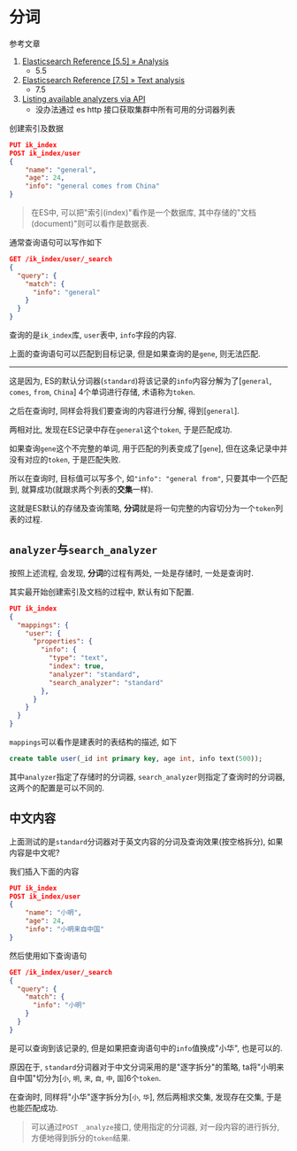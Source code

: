 # 分词

参考文章

1. [Elasticsearch Reference [5.5] » Analysis](https://www.elastic.co/guide/en/elasticsearch/reference/5.5/analysis.html)
    - 5.5
2. [Elasticsearch Reference [7.5] » Text analysis](https://www.elastic.co/guide/en/elasticsearch/reference/7.5/analysis.html)
    - 7.5
3. [Listing available analyzers via API](https://discuss.elastic.co/t/listing-available-analyzers-via-api/16472)
    - 没办法通过 es http 接口获取集群中所有可用的分词器列表

创建索引及数据

```json
PUT ik_index
POST ik_index/user
{
    "name": "general",
    "age": 24,
    "info": "general comes from China"
}
```

> 在ES中, 可以把"索引(index)"看作是一个数据库, 其中存储的"文档(document)"则可以看作是数据表.

通常查询语句可以写作如下

```json
GET /ik_index/user/_search
{
  "query": {
    "match": {
      "info": "general"
    }
  }
}
```

查询的是`ik_index`库, `user`表中, `info`字段的内容.

上面的查询语句可以匹配到目标记录, 但是如果查询的是`gene`, 则无法匹配.

------

这是因为, ES的默认分词器(`standard`)将该记录的`info`内容分解为了[`general`, `comes`, `from`, `China`] 4个单词进行存储, 术语称为`token`.

之后在查询时, 同样会将我们要查询的内容进行分解, 得到[`general`].

两相对比, 发现在ES记录中存在`general`这个`token`, 于是匹配成功.

如果查询`gene`这个不完整的单词, 用于匹配的列表变成了[`gene`], 但在这条记录中并没有对应的`token`, 于是匹配失败.

所以在查询时, 目标值可以写多个, 如`"info": "general from"`, 只要其中一个匹配到, 就算成功(就跟求两个列表的**交集**一样).

这就是ES默认的存储及查询策略, **分词**就是将一句完整的内容切分为一个`token`列表的过程.

## `analyzer`与`search_analyzer`

按照上述流程, 会发现, **分词**的过程有两处, 一处是存储时, 一处是查询时.

其实最开始创建索引及文档的过程中, 默认有如下配置.

```json
PUT ik_index
{
  "mappings": {
    "user": {
      "properties": {
        "info": {
          "type": "text",
          "index": true,
          "analyzer": "standard",
          "search_analyzer": "standard"
        },
      }
    }
  }
}
```

`mappings`可以看作是建表时的表结构的描述, 如下

```sql
create table user(_id int primary key, age int, info text(500));
```

其中`analyzer`指定了存储时的分词器, `search_analyzer`则指定了查询时的分词器, 这两个的配置是可以不同的.

## 中文内容

上面测试的是`standard`分词器对于英文内容的分词及查询效果(按空格拆分), 如果内容是中文呢?

我们插入下面的内容

```json
PUT ik_index
POST ik_index/user
{
    "name": "小明",
    "age": 24,
    "info": "小明来自中国"
}
```

然后使用如下查询语句

```json
GET /ik_index/user/_search
{
  "query": {
    "match": {
      "info": "小明"
    }
  }
}
```

是可以查询到该记录的, 但是如果把查询语句中的`info`值换成"小华", 也是可以的.

原因在于, `standard`分词器对于中文分词采用的是"逐字拆分"的策略, ta将"小明来自中国"切分为[`小`, `明`, `来`, `自`, `中`, `国`]6个`token`.

在查询时, 同样将"小华"逐字拆分为[`小`, `华`], 然后两相求交集, 发现存在交集, 于是也能匹配成功.

> 可以通过`POST _analyze`接口, 使用指定的分词器, 对一段内容的进行拆分, 方便地得到拆分的`token`结果.

